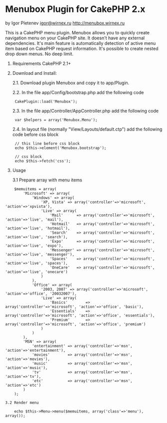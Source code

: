 Menubox Plugin for CakePHP 2.x
=======
by Igor Pletenev
igor@wirnex.ru
http://menubox.wirnex.ru

This is a CakePHP menu plugin. Menubox allows you to quickly create navigation menu on your CakePHP site. It doesn't have any external dependencies. It's main feature is automatically detection of active menu item based on CakePHP request information. It's possible to create nested drop down menus. No deep limit.

1. Requirements
	CakePHP 2.1+

2. Download and Install:

	2.1. Download plugin Menubox and copy it to app/Plugin.

	2.2. In the file app/Config/bootstrap.php add the following code

		CakePlugin::load('Menubox');

	2.3. In the file app/Controller/AppController.php add the following code

		var $helpers = array('Menubox.Menu');

	2.4. In layout file (normally "View/Layouts/default.ctp") add the following code before css block

		// this line before css block
		echo $this->element('Menubox.bootstrap');

		// css block
		echo $this->fetch('css');

3. Usage

	3.1 Prepare array with menu items
```
	$memuitems = array(
		'Microsoft' => array(
			'Windows' => array(
				'XP, Vista' => array('controller'=>'microsoft', 'action'=>'xpvista'),
				'Live' => array(
					'Mail'		=> array('controller'=>'microsoft', 'action'=>'live', 'mail'),
					'Hotmail'	=> array('controller'=>'microsoft', 'action'=>'live', 'hotmail'),
					'Search'	=> array('controller'=>'microsoft', 'action'=>'live', 'search'),
					'Expo'		=> array('controller'=>'microsoft', 'action'=>'live', 'expo'),
					'Messenger'	=> array('controller'=>'microsoft', 'action'=>'live', 'messenger'),
					'Spaces'	=> array('controller'=>'microsoft', 'action'=>'live', 'spaces'),
					'OneCare'	=> array('controller'=>'microsoft', 'action'=>'live', 'onecare')
				)
			),
			'Office' => array(
				'2003, 2007' => array('controller'=>'microsoft', 'action'=>'office', '20032007'),
				'Live' => array(
					'Basics'		=> array('controller'=>'microsoft', 'action'=>'office', 'basic'),
					'Essentials'	=> array('controller'=>'microsoft', 'action'=>'office', 'essentials'),
					'Premium'		=> array('controller'=>'microsoft', 'action'=>'office', 'premium')
				)
			)
		),
		'MSN' => array(
			'entertainment'	=> array('controller'=>'msn', 'action'=>'entertainment'),
			'movies'		=> array('controller'=>'msn', 'action'=>'movies'),
			'music'			=> array('controller'=>'msn', 'action'=>'music'),
			'tv'			=> array('controller'=>'msn', 'action'=>'tv'),
			'etc'			=> array('controller'=>'msn', 'action'=>'etc')
		)
	);
```
	3.2 Render menu
```
	echo $this->Menu->menu($memuitems, array('class'=>'menu'), array());
```	